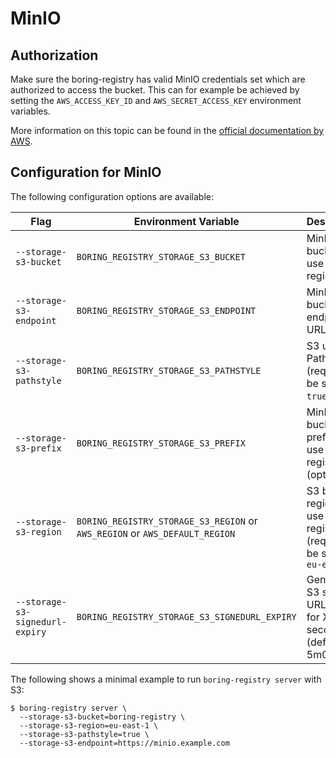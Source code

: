 # MinIO

## Authorization

Make sure the boring-registry has valid MinIO credentials set which are authorized to access the bucket.
This can for example be achieved by setting the `AWS_ACCESS_KEY_ID` and `AWS_SECRET_ACCESS_KEY` environment variables.

More information on this topic can be found in the [official documentation by AWS](https://docs.aws.amazon.com/sdkref/latest/guide/creds-config-files.html).

## Configuration for MinIO

The following configuration options are available:

|Flag|Environment Variable|Description|
|---|---|---|
|`--storage-s3-bucket`|`BORING_REGISTRY_STORAGE_S3_BUCKET`|MinIO S3 bucket to use for the registry|
|`--storage-s3-endpoint`|`BORING_REGISTRY_STORAGE_S3_ENDPOINT`|MinIO S3 bucket endpoint URL|
|`--storage-s3-pathstyle`|`BORING_REGISTRY_STORAGE_S3_PATHSTYLE`|S3 use PathStyle (required to be set to `true`)| 
|`--storage-s3-prefix`|`BORING_REGISTRY_STORAGE_S3_PREFIX`|MinIO S3 bucket prefix to use for the registry (optional)|
|`--storage-s3-region`|`BORING_REGISTRY_STORAGE_S3_REGION` or `AWS_REGION` or `AWS_DEFAULT_REGION`|S3 bucket region to use for the registry (required to be set to `eu-east-1`|
|`--storage-s3-signedurl-expiry`|`BORING_REGISTRY_STORAGE_S3_SIGNEDURL_EXPIRY`|Generate S3 signed URL valid for X seconds (default 5m0s)|

The following shows a minimal example to run `boring-registry server` with S3:

```console
$ boring-registry server \
  --storage-s3-bucket=boring-registry \
  --storage-s3-region=eu-east-1 \
  --storage-s3-pathstyle=true \
  --storage-s3-endpoint=https://minio.example.com
```

